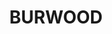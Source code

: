 ---
lastmod: '2025-04-06T06:05:20+00:00'
latitude: -33.880049
layout: suburb
longitude: 151.101757
postcode: '2134'
state: NSW
title: BURWOOD
url: /nsw/burwood/
---
